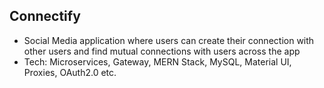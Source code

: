 ## Connectify

- Social Media application where users can create their connection with other users and find mutual connections with users across the app
- Tech: Microservices, Gateway, MERN Stack, MySQL, Material UI, Proxies, OAuth2.0 etc.
